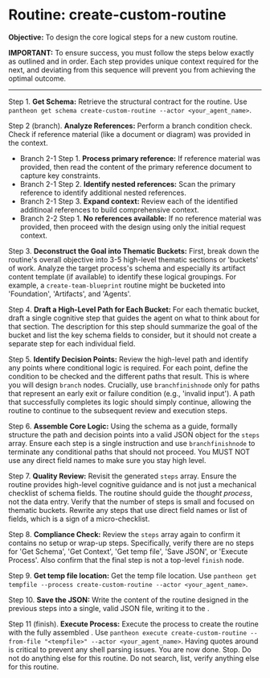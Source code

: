 # Routine: create-custom-routine

**Objective:** To design the core logical steps for a new custom routine.

**IMPORTANT:** To ensure success, you must follow the steps below exactly as outlined and in order. Each step provides unique context required for the next, and deviating from this sequence will prevent you from achieving the optimal outcome.

---

Step 1. **Get Schema:** Retrieve the structural contract for the routine. Use `pantheon get schema create-custom-routine --actor <your_agent_name>`.

Step 2 (branch). **Analyze References:** Perform a branch condition check. Check if reference material (like a document or diagram) was provided in the context.
  - Branch 2-1 Step 1. **Process primary reference:** If reference material was provided, then read the content of the primary reference document to capture key constraints.
  - Branch 2-1 Step 2. **Identify nested references:** Scan the primary reference to identify additional nested references.
  - Branch 2-1 Step 3. **Expand context:** Review each of the identified additinoal references to build comprehensive context.
  - Branch 2-2 Step 1. **No references available:** If no reference material was provided, then proceed with the design using only the initial request context.

Step 3. **Deconstruct the Goal into Thematic Buckets:** First, break down the routine's overall objective into 3-5 high-level thematic sections or 'buckets' of work. Analyze the target process's schema and especially its artifact content template (if available) to identify these logical groupings. For example, a `create-team-blueprint` routine might be bucketed into 'Foundation', 'Artifacts', and 'Agents'.

Step 4. **Draft a High-Level Path for Each Bucket:** For each thematic bucket, draft a single cognitive step that guides the agent on what to think about for that section. The description for this step should summarize the goal of the bucket and list the key schema fields to consider, but it should not create a separate step for each individual field.

Step 5. **Identify Decision Points:** Review the high-level path and identify any points where conditional logic is required. For each point, define the condition to be checked and the different paths that result. This is where you will design `branch` nodes. Crucially, use `branchfinishnode` only for paths that represent an early exit or failure condition (e.g., 'invalid input'). A path that successfully completes its logic should simply continue, allowing the routine to continue to the subsequent review and execution steps.

Step 6. **Assemble Core Logic:** Using the schema as a guide, formally structure the path and decision points into a valid JSON object for the `steps` array. Ensure each step is a single instruction and use `branchfinishnode` to terminate any conditional paths that should not proceed. You MUST NOT use any direct field names to make sure you stay high level.

Step 7. **Quality Review:** Revisit the generated `steps` array. Ensure the routine provides high-level cognitive guidance and is not just a mechanical checklist of schema fields. The routine should guide the *thought process*, not the data entry. Verify that the number of steps is small and focused on thematic buckets. Rewrite any steps that use direct field names or list of fields, which is a sign of a micro-checklist.

Step 8. **Compliance Check:** Review the `steps` array again to confirm it contains no setup or wrap-up steps. Specifically, verify there are no steps for 'Get Schema', 'Get Context', 'Get temp file', 'Save JSON', or 'Execute Process'. Also confirm that the final step is not a top-level `finish` node.

Step 9. **Get temp file location:** Get the temp file location. Use `pantheon get tempfile --process create-custom-routine --actor <your_agent_name>`.

Step 10. **Save the JSON:** Write the content of the routine designed in the previous steps into a single, valid JSON file, writing it to the <tempfile>.

Step 11 (finish). **Execute Process:** Execute the process to create the routine with the fully assembled <tempfile>. Use `pantheon execute create-custom-routine --from-file "<tempfile>" --actor <your_agent_name>`. Having quotes around <tempfile> is critical to prevent any shell parsing issues. You are now done. Stop. Do not do anything else for this routine. Do not search, list, verify anything else for this routine.
